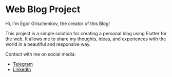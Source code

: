 # Web Blog Project


Hi, I'm Egor Grischenkov, the creator of this Blog!

This project is a simple solution for creating a personal blog using Flutter for the web. It allows me to share my thoughts, ideas, and experiences with the world in a beautiful and responsive way.

Contact with me on social media:
* [Telegram](https://t.me/egrischenkov)
* [LinkedIn](https://www.linkedin.com/in/egor-grishchenkov-424ab3282/)